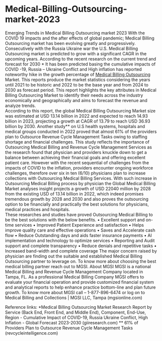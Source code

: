# Medical-Billing-Outsourcing-market-2023

 Emerging Trends in Medical Billing Outsourcing market 2023
With the COVID 19 impacts and the after effects of global pandemic; Medical Billing Outsourcing market has been evolving greatly and progressively. Consecutively with the Russia Ukraine war the U.S. Medical Billing Outsourcing market is predicted to grow with a significant CAGR in the upcoming years. 
According to the recent research on the current trend and forecast for 2030 * It has been predicted basing the cumulative impacts of COVID -19, Russia – Ukraine Conflict and High inflation has reported noteworthy hike in the growth percentage of <a href="https://www.mgsionline.com/why-outsource.html">Medical Billing Outsourcing</a> Market. This reports produce the market statistics considering the years until 2021 to be historic and 2022 to be the base year and from 2024 to 2030 as forecast period.  This report highlights the key attributes in Medical Billing Outsourcing Market to identify their needs across the industry economically and geographically and aims to forecast the revenue and analyze trends.  
According to this report, the global Medical Billing Outsourcing Market size was estimated at USD 13.14 billion in 2022 and expected to reach 14.93 billion in 2023, projecting a growth at CAGR of 13.79 to reach USD 36.93 billion by 2030. 
Another study** on U.S health systems, hospitals and medical groups conducted in 2022 proved that almost 61% of the providers plan to Outsource Revenue Cycle Management Tasks owing to staffing shortage and financial challenges.  This study reflects the importance of Outsourcing Medical Billing and Revenue Cycle Management Services as the research found that physician and providers knuckle down to get a balance between achieving their financial goals and offering excellent patient care. However with the recent sequential of challenges from the impacts of COVID to the inflation, providers encounter ongoing workforce challenges, therefore over six in ten (6/10)  physicians plan to increase collections with Outsourcing Medical Billing Services. 
With such increase in Outsourcing Medical Billing process by physician the Global Medical Billing Market analyses insight projects a growth of USD 22040 million by 2028 from the existing USD of 13.14 billion in 2022, which indeed promises tremendous growth by 2028 and 2030 and also proves the outsourcing option to be financially and practically the best solutions for physicians, medical practices and hospitals.  
These researches and studies have proved Outsourcing Medical Billing to be the best solutions with the below benefits.
•	Excellent support and on-time services
•	Improved Patient Experience and satisfaction 
•	Helps improve quality care and effective operations
•	Saves and Accelerate cash flow
•	Reduce Outstanding days and aids faster insurance payments
•	AI implementation and technology to optimize services
•	Reporting and Audit support and complete transparency
•	Reduce denials and repetitive tasks
•	Increased band-width and complete coverage
The major concern raised by physician are finding out the suitable and established Medical Billing Outsourcing partner to leverage on. To know more about choosing the best medical billing partner reach out to MGSI.
About MGSI 
MGSI is a national Medical Billing and Revenue Cycle Management Company located in Tampa, FL. As a professional Medical Billing Company MGSI offers to evaluate your financial operation and provide customized financial system and analytical reports to help enhance practice bottom-line and plan future growth. To know more about MGSI call – 1-877-896-6474 or log on to Medical Billing and Collections | MGSI LLC, Tampa (mgsionline.com)

Reference links:
*Medical Billing Outsourcing Market Research Report by Service (Back End, Front End, and Middle End), Component, End-Use, Region - Cumulative Impact of COVID-19, Russia Ukraine Conflict, High Inflation - Global Forecast 2023-2030 (giiresearch.com)
** 61% of Providers Plan to Outsource Revenue Cycle Management Tasks (revcycleintelligence.com)

